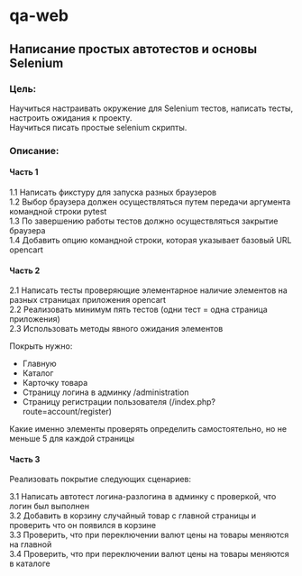 # qa-web
## Написание простых автотестов и основы Selenium

### Цель:

Научиться настраивать окружение для Selenium тестов, написать тесты, настроить ожидания к проекту.  
Научиться писать простые selenium скрипты.

### Описание:

#### Часть 1

1.1 Написать фикстуру для запуска разных браузеров  
1.2 Выбор браузера должен осуществляться путем передачи аргумента командной строки pytest  
1.3 По завершению работы тестов должно осуществляться закрытие браузера  
1.4 Добавить опцию командной строки, которая указывает базовый URL opencart

#### Часть 2

2.1 Написать тесты проверяющие элементарное наличие элементов на разных страницах приложения opencart  
2.2 Реализовать минимум пять тестов (одни тест = одна страница приложения)  
2.3 Использовать методы явного ожидания элементов

Покрыть нужно:

- Главную
- Каталог
- Карточку товара
- Страницу логина в админку /administration
- Страницу регистрации пользователя (/index.php?route=account/register)

Какие именно элементы проверять определить самостоятельно, но не меньше 5 для каждой страницы

#### Часть 3

Реализовать покрытие следующих сценариев:

3.1 Написать автотест логина-разлогина в админку с проверкой, что логин был выполнен  
3.2 Добавить в корзину случайный товар с главной страницы и проверить что он появился в корзине  
3.3 Проверить, что при переключении валют цены на товары меняются на главной  
3.4 Проверить, что при переключении валют цены на товары меняются в каталоге 